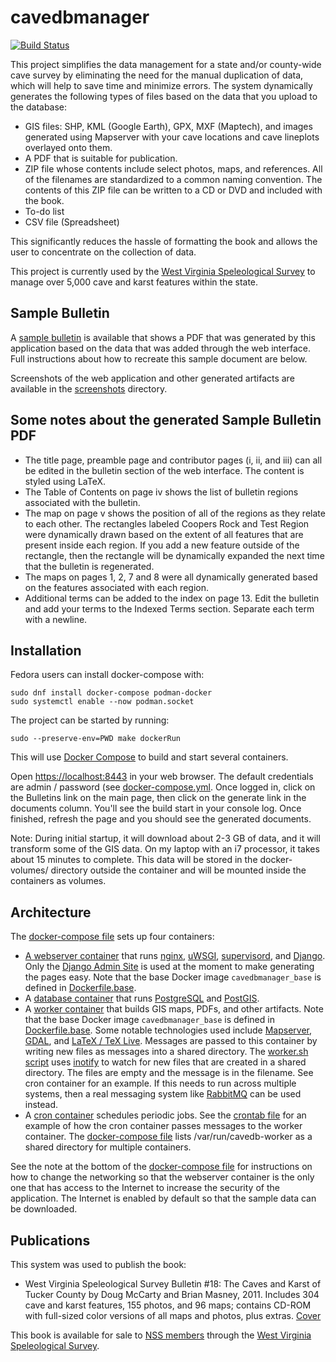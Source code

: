 # cavedbmanager

[![Build Status](https://travis-ci.org/masneyb/cavedbmanager.svg?branch=master)](https://travis-ci.org/masneyb/cavedbmanager)

This project simplifies the data management for a state and/or county-wide cave
survey by eliminating the need for the manual duplication of data, which will
help to save time and minimize errors. The system dynamically generates
the following types of files based on the data that you upload to the database:

* GIS files: SHP, KML (Google Earth), GPX, MXF (Maptech), and images generated
  using Mapserver with your cave locations and cave lineplots overlayed onto
  them.
* A PDF that is suitable for publication.
* ZIP file whose contents include select photos, maps, and references. All of
  the filenames are standardized to a common naming convention. The contents of
  this ZIP file can be written to a CD or DVD and included with the book.
* To-do list
* CSV file (Spreadsheet)

This significantly reduces the hassle of formatting the book and allows the user
to concentrate on the collection of data.

This project is currently used by the 
[West Virginia Speleological Survey](https://www.wvass.org/)
to manage over 5,000 cave and karst features within the state.


## Sample Bulletin

A [sample bulletin](sample-bulletin/sample-bulletin.pdf?raw=1) is available that
shows a PDF that was generated by this application based on the data that was
added through the web interface. Full instructions about how to recreate this
sample document are below.

Screenshots of the web application and other generated artifacts are available
in the [screenshots](screenshots) directory.


## Some notes about the generated Sample Bulletin PDF

* The title page, preamble page and contributor pages (i, ii, and iii) can
  all be edited in the bulletin section of the web interface. The content
  is styled using LaTeX.
* The Table of Contents on page iv shows the list of bulletin regions
  associated with the bulletin.
* The map on page v shows the position of all of the regions as they relate
  to each other. The rectangles labeled Coopers Rock and Test Region were
  dynamically drawn based on the extent of all features that are present
  inside each region. If you add a new feature outside of the rectangle,
  then the rectangle will be dynamically expanded the next time that
  the bulletin is regenerated.
* The maps on pages 1, 2, 7 and 8 were all dynamically generated based on
  the features associated with each region.
* Additional terms can be added to the index on page 13. Edit the bulletin
  and add your terms to the Indexed Terms section. Separate each term with
  a newline.


## Installation

Fedora users can install docker-compose with:

    sudo dnf install docker-compose podman-docker
    sudo systemctl enable --now podman.socket

The project can be started by running:

    sudo --preserve-env=PWD make dockerRun

This will use [Docker Compose](https://www.docker.com/products/docker-compose)
to build and start several containers.

Open [https://localhost:8443](https://localhost:8443) in your web browser.
The default credentials are admin / password (see
[docker-compose.yml](docker-compose.yml). Once logged in, click on the Bulletins
link on the main page, then click on the generate link in the documents column.
You'll see the build start in your console log. Once finished, refresh the page
and you should see the generated documents.

Note: During initial startup, it will download about 2-3 GB of data, and it will
transform some of the GIS data. On my laptop with an i7 processor, it takes about
15 minutes to complete. This data will be stored in the docker-volumes/
directory outside the container and will be mounted inside the containers as
volumes.


## Architecture

The [docker-compose file](docker-compose.yml) sets up four containers:

- [A webserver container](Dockerfile.web) that runs [nginx](https://nginx.org/),
  [uWSGI](https://uwsgi-docs.readthedocs.io/en/latest/), 
  [supervisord](http://supervisord.org/), and [Django](https://www.djangoproject.com/).
  Only the [Django Admin Site](https://docs.djangoproject.com/en/3.1/ref/contrib/admin/)
  is used at the moment to make generating the pages easy. Note that the base Docker
  image `cavedbmanager_base` is defined in [Dockerfile.base](Dockerfile.base).
- A [database container](Dockerfile.db) that runs
  [PostgreSQL](https://www.postgresql.org/) and [PostGIS](https://postgis.net/).
- A [worker container](Dockerfile.worker) that builds GIS maps, PDFs, and other
  artifacts. Note that the base Docker image `cavedbmanager_base` is defined in
  [Dockerfile.base](Dockerfile.base). Some notable technologies used include
  [Mapserver](https://mapserver.org/), [GDAL](https://gdal.org/), and
  [LaTeX / TeX Live](https://tug.org/texlive/). Messages are passed to this
  container by writing new files as messages into a shared directory. The
  [worker.sh script](cavedb/scripts/worker.sh) uses
  [inotify](https://www.man7.org/linux/man-pages/man7/inotify.7.html) to watch for
  new files that are created in a shared directory. The files are empty and the
  message is in the filename. See cron container for an example. If this needs to
  run across multiple systems, then a real messaging system like
  [RabbitMQ](https://www.rabbitmq.com/) can be used instead.
- A [cron container](Dockerfile.cron) schedules periodic jobs. See the
  [crontab file](conf/crontab) for an example of how the cron container passes
  messages to the worker container. The [docker-compose file](docker-compose.yml)
  lists /var/run/cavedb-worker as a shared directory for multiple containers.

See the note at the bottom of the [docker-compose file](docker-compose.yml) for
instructions on how to change the networking so that the webserver container is
the only one that has access to the Internet to increase the security of the
application. The Internet is enabled by default so that the sample data can be
downloaded.


## Publications

This system was used to publish the book:

* West Virginia Speleological Survey Bulletin #18: The Caves and Karst of
  Tucker County by Doug McCarty and Brian Masney, 2011. Includes 304 cave and
  karst features, 155 photos, and 96 maps; contains CD-ROM with full-sized
  color versions of all maps and photos, plus extras.
  [Cover](https://www.wvass.org/images/b18.jpg)

This book is available for sale to [NSS members](http://caves.org/) through
the [West Virginia Speleological Survey](http://www.wvass.org/).
